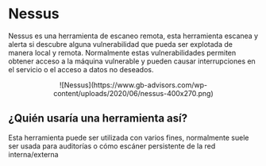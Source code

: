 # Nessus

Nessus es una herramienta de escaneo remota, esta herramienta escanea y alerta si descubre alguna vulnerabilidad que pueda ser explotada de manera local y remota. Normalmente estas vulnerabilidades permiten obtener acceso a la máquina vulnerable y pueden causar interrupciones en el servicio o el acceso a datos no deseados.

<center>
![Nessus](https://www.gb-advisors.com/wp-content/uploads/2020/06/nessus-400x270.png)
</center>

## ¿Quién usaría una herramienta así?

Esta herramienta puede ser utilizada con varios fines, normalmente suele ser usada para auditorías o cómo escáner persistente de la red interna/externa